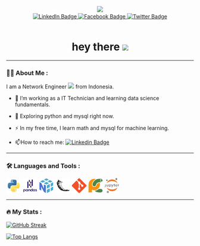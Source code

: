 <div id="header" align="center">
  <img src="https://media.giphy.com/media/Ll22OhMLAlVDb8UQWe/giphy.gif" width="100"/>
  <div id="badges">
  <a href="https://www.linkedin.com/in/eko-widodo-70568021b">
    <img src="https://img.shields.io/badge/LinkedIn-blue?style=for-the-badge&logo=linkedin&logoColor=white" alt="LinkedIn Badge"/>
  </a>
  <a href="https://web.facebook.com/eko.bogoer">
    <img src="https://img.shields.io/badge/Facebook-blue?style=for-the-badge&logo=facebook&logoColor=white" alt="Facebook Badge"/>
  </a>
  <a href="https://twitter.com/Ech0072">
    <img src="https://img.shields.io/badge/Twitter-blue?style=for-the-badge&logo=twitter&logoColor=white" alt="Twitter Badge"/>
  </a>
</div>
  <img src="https://komarev.com/ghpvc/?username=ekowi&style=flat-square&color=blue" alt=""/>
  <h1>
  hey there
  <img src="https://media.giphy.com/media/J60klcdfVdpryi1u78/giphy.gif" width="60px"/>
</h1>
</div>


---

### :man_technologist: About Me :

I am a Network Engineer <img src="https://media.giphy.com/media/kBrSH5C4ps9nyNDo4S/giphy.gif" width="35"> from Indonesia.
- :telescope: I’m working as a IT Technician and learning data science fundamentals.

- :seedling: Exploring python and mysql right now.

- :zap: In my free time, I learn math and mysql for machine learning.

- :mailbox:How to reach me: [![Linkedin Badge](https://img.shields.io/badge/-Ekowi-blue?style=flat&logo=Linkedin&logoColor=white)](https://www.linkedin.com/in/eko-widodo-70568021b)

---

### :hammer_and_wrench: Languages and Tools :

<div>
  <img src="https://github.com/devicons/devicon/blob/master/icons/python/python-original.svg" title="Python" **alt="Python" width="40" height="40"/>
  <img src="https://github.com/devicons/devicon/blob/master/icons/pandas/pandas-original-wordmark.svg" title="Pandas" **alt="Pandas" width="40" height="40"/>
  <img src="https://github.com/devicons/devicon/blob/master/icons/numpy/numpy-original.svg" title="Numpy" **alt="Numpy" width="40" height="40"/>
  <img src="https://github.com/devicons/devicon/blob/master/icons/flask/flask-original.svg" title="Flask" **alt="Flask" width="40" height="40"/>
  <img src="https://github.com/devicons/devicon/blob/master/icons/git/git-original.svg" title="Git" **alt="Git" width="40" height="40"/>
  <img src="https://github.com/devicons/devicon/blob/master/icons/pycharm/pycharm-original.svg" title="Pycharm" **alt="Pycharm" width="40" height="40"/>
  <img src="https://github.com/devicons/devicon/blob/master/icons/jupyter/jupyter-original-wordmark.svg" title="Jupyter" **alt="Jupyter" width="40" height="40"/>
</div>

---

### :fire: My Stats :

[![GitHub Streak](http://github-readme-streak-stats.herokuapp.com?user=ekowi&theme=calm&date_format=j%20M%5B%20Y%5D)](https://git.io/streak-stats)

[![Top Langs](https://github-readme-stats.vercel.app/api/top-langs/?username=ekowi&layout=compact&theme=vision-friendly-dark)](https://github.com/anuraghazra/github-readme-stats)

<!---
ekowi/ekowi is a ✨ special ✨ repository because its `README.md` (this file) appears on your GitHub profile.
You can click the Preview link to take a look at your changes.
--->
